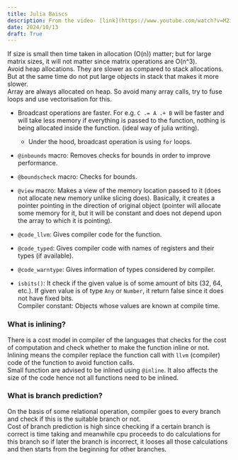 ```yaml
---
title: Julia Baiscs
description: From the video- [link](https://www.youtube.com/watch?v=M2i7sSRcSIw&list=PLCAl7tjCwWyGjdzOOnlbGnVNZk0kB8VSa&index=3)
date: 2024/10/13
draft: True
---
```


If size is small then time taken in allocation (O(n)) matter; but for large matrix sizes, it will not matter since matrix operations are O(n^3).  
Avoid heap allocations. They are slower as compared to stack allocations. But at the same time do not put large objects in stack that makes it more slower.  
Array are always allocated on heap. So avoid many array calls, try to fuse loops and use vectorisation for this.  

- Broadcast operations are faster. For e.g. `C .= A .+ B` will be faster and will take less memory if everything is passed to the function, nothing is being allocated inside the function. (ideal way of julia writing).
    - Under the hood, broadcast operation is using `for` loops.

- `@inbounds` macro: Removes checks for bounds in order to improve performance.
- `@boundscheck` macro: Checks for bounds.
- `@view` macro: Makes a view of the memory location passed to it (does not allocate new memory unlike slicing does). Basically, it creates a pointer pointing in the direction of original object (pointer will allocate some memory for it, but it will be constant and does not depend upon the array to which it is pointing).  
- `@code_llvm`: Gives compiler code for the function.  
- `@code_typed`: Gives compiler code with names of registers and their types (if available).  
- `@code_warntype`: Gives information of types considered by compiler.  
- `isbits()`: It check if the given value is of some amount of bits (32, 64, etc.). If given value is of type `Any` or `Number`, it return false since it does not have fixed bits.  
Compiler constant: Objects whose values are known at compile time.  

### What is inlining?

There is a cost model in compiler of the languages that checks for the cost of computation and check whether to make the function inline or not.  
Inlining means the compiler replace the function call with `llvm` (compiler) code of the function to avoid function calls.  
Small function are advised to be inlined using `@inline`. It also affects the size of the code hence not all functions need to be inlined.  

### What is branch prediction?

On the basis of some relational operation, compiler goes to every branch and check if this is the suitable branch or not.  
Cost of branch prediction is high since checking if a certain branch is correct is time taking and meanwhile cpu proceeds to do calculations for this branch so if later the branch is incorrect, it looses all those calculations and then starts from the beginning for other branches.  
